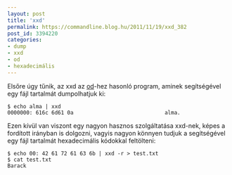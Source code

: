 ```yaml
---
layout: post
title: 'xxd'
permalink: https://commandline.blog.hu/2011/11/19/xxd_382
post_id: 3394220
categories: 
- dump
- xxd
- od
- hexadecimális
---
```


Elsőre úgy tűnik, az xxd az 
[od](http://commandline.blog.hu/2010/03/20/dump)-hez hasonló program, aminek segítségével egy fájl tartalmát dumpolhatjuk ki:

```
$ echo alma | xxd
0000000: 616c 6d61 0a                             alma.
```

Ezen kívül van viszont egy nagyon hasznos szolgáltatása xxd-nek, képes a fordított irányban is dolgozni, vagyis nagyon könnyen tudjuk a segítségével egy fájl tartalmát hexadecimális kódokkal feltölteni:

```
$ echo 00: 42 61 72 61 63 6b | xxd -r > test.txt
$ cat test.txt
Barack
```